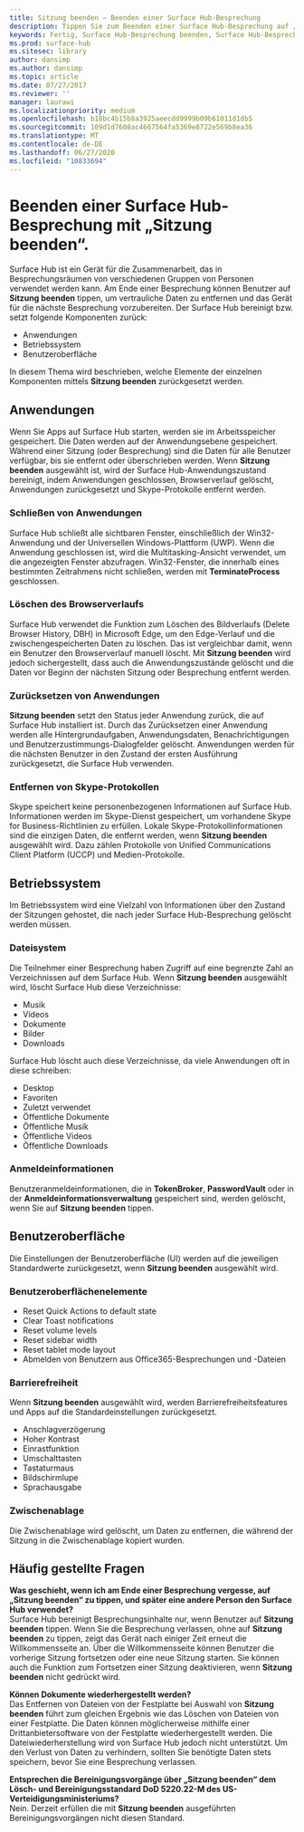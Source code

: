 ```yaml
---
title: Sitzung beenden – Beenden einer Surface Hub-Besprechung
description: Tippen Sie zum Beenden einer Surface Hub-Besprechung auf „Sitzung beenden“. Surface Hub bereinigt den Status der Anwendung und des Betriebssystems und die Benutzeroberfläche, sodass Surface Hub für die nächste Besprechung bereit ist.
keywords: Fertig, Surface Hub-Besprechung beenden, Surface Hub-Besprechung bereinigen
ms.prod: surface-hub
ms.sitesec: library
author: dansimp
ms.author: dansimp
ms.topic: article
ms.date: 07/27/2017
ms.reviewer: ''
manager: laurawi
ms.localizationpriority: medium
ms.openlocfilehash: b18bc4b15b8a3925aeecdd9999b09b61011d1db5
ms.sourcegitcommit: 109d1d7608ac4667564fa5369e8722e569b8ea36
ms.translationtype: MT
ms.contentlocale: de-DE
ms.lasthandoff: 06/27/2020
ms.locfileid: "10833694"
---
```

# Beenden einer Surface Hub-Besprechung mit „Sitzung beenden“.
Surface Hub ist ein Gerät für die Zusammenarbeit, das in Besprechungsräumen von verschiedenen Gruppen von Personen verwendet werden kann. Am Ende einer Besprechung können Benutzer auf **Sitzung beenden** tippen, um vertrauliche Daten zu entfernen und das Gerät für die nächste Besprechung vorzubereiten. Der Surface Hub bereinigt bzw. setzt folgende Komponenten zurück:
- Anwendungen
- Betriebssystem
- Benutzeroberfläche

In diesem Thema wird beschrieben, welche Elemente der einzelnen Komponenten mittels **Sitzung beenden** zurückgesetzt werden.

## Anwendungen
Wenn Sie Apps auf Surface Hub starten, werden sie im Arbeitsspeicher gespeichert. Die Daten werden auf der Anwendungsebene gespeichert. Während einer Sitzung (oder Besprechung) sind die Daten für alle Benutzer verfügbar, bis sie entfernt oder überschrieben werden. Wenn **Sitzung beenden** ausgewählt ist, wird der Surface Hub-Anwendungszustand bereinigt, indem Anwendungen geschlossen, Browserverlauf gelöscht, Anwendungen zurückgesetzt und Skype-Protokolle entfernt werden.

### Schließen von Anwendungen
Surface Hub schließt alle sichtbaren Fenster, einschließlich der Win32-Anwendung und der Universellen Windows-Plattform (UWP). Wenn die Anwendung geschlossen ist, wird die Multitasking-Ansicht verwendet, um die angezeigten Fenster abzufragen. Win32-Fenster, die innerhalb eines bestimmten Zeitrahmens nicht schließen, werden mit **TerminateProcess** geschlossen. 
   
### Löschen des Browserverlaufs
Surface Hub verwendet die Funktion zum Löschen des Bildverlaufs (Delete Browser History, DBH) in Microsoft Edge, um den Edge-Verlauf und die zwischengespeicherten Daten zu löschen. Das ist vergleichbar damit, wenn ein Benutzer den Browserverlauf manuell löscht. Mit **Sitzung beenden** wird jedoch sichergestellt, dass auch die Anwendungszustände gelöscht und die Daten vor Beginn der nächsten Sitzung oder Besprechung entfernt werden. 
 
### Zurücksetzen von Anwendungen
**Sitzung beenden** setzt den Status jeder Anwendung zurück, die auf Surface Hub installiert ist. Durch das Zurücksetzen einer Anwendung werden alle Hintergrundaufgaben, Anwendungsdaten, Benachrichtigungen und Benutzerzustimmungs-Dialogfelder gelöscht. Anwendungen werden für die nächsten Benutzer in den Zustand der ersten Ausführung zurückgesetzt, die Surface Hub verwenden.  
 
### Entfernen von Skype-Protokollen
Skype speichert keine personenbezogenen Informationen auf Surface Hub. Informationen werden im Skype-Dienst gespeichert, um vorhandene Skype for Business-Richtlinien zu erfüllen. Lokale Skype-Protokollinformationen sind die einzigen Daten, die entfernt werden, wenn **Sitzung beenden** ausgewählt wird. Dazu zählen Protokolle von Unified Communications Client Platform (UCCP) und Medien-Protokolle.   

## Betriebssystem
Im Betriebssystem wird eine Vielzahl von Informationen über den Zustand der Sitzungen gehostet, die nach jeder Surface Hub-Besprechung gelöscht werden müssen. 

### Dateisystem
Die Teilnehmer einer Besprechung haben Zugriff auf eine begrenzte Zahl an Verzeichnissen auf dem Surface Hub. Wenn **Sitzung beenden** ausgewählt wird, löscht Surface Hub diese Verzeichnisse:<br>
- Musik
- Videos
- Dokumente
- Bilder
- Downloads

Surface Hub löscht auch diese Verzeichnisse, da viele Anwendungen oft in diese schreiben:
- Desktop
- Favoriten
- Zuletzt verwendet
- Öffentliche Dokumente
- Öffentliche Musik
- Öffentliche Videos
- Öffentliche Downloads

### Anmeldeinformationen
Benutzeranmeldeinformationen, die in **TokenBroker**, **PasswordVault** oder in der **Anmeldeinformationsverwaltung** gespeichert sind, werden gelöscht, wenn Sie auf **Sitzung beenden** tippen.

## Benutzeroberfläche
Die Einstellungen der Benutzeroberfläche (UI) werden auf die jeweiligen Standardwerte zurückgesetzt, wenn **Sitzung beenden** ausgewählt wird. 

### Benutzeroberflächenelemente
- Reset Quick Actions to default state
- Clear Toast notifications
- Reset volume levels
- Reset sidebar width
- Reset tablet mode layout
- Abmelden von Benutzern aus Office365-Besprechungen und -Dateien

### Barrierefreiheit
Wenn **Sitzung beenden** ausgewählt wird, werden Barrierefreiheitsfeatures und Apps auf die Standardeinstellungen zurückgesetzt.
- Anschlagverzögerung
- Hoher Kontrast
- Einrastfunktion
- Umschalttasten
- Tastaturmaus
- Bildschirmlupe
- Sprachausgabe

### Zwischenablage
Die Zwischenablage wird gelöscht, um Daten zu entfernen, die während der Sitzung in die Zwischenablage kopiert wurden. 

## Häufig gestellte Fragen
**Was geschieht, wenn ich am Ende einer Besprechung vergesse, auf „Sitzung beenden“ zu tippen, und später eine andere Person den Surface Hub verwendet?**<br>
Surface Hub bereinigt Besprechungsinhalte nur, wenn Benutzer auf **Sitzung beenden** tippen. Wenn Sie die Besprechung verlassen, ohne auf **Sitzung beenden** zu tippen, zeigt das Gerät nach einiger Zeit erneut die Willkommensseite an. Über die Willkommensseite können Benutzer die vorherige Sitzung fortsetzen oder eine neue Sitzung starten. Sie können auch die Funktion zum Fortsetzen einer Sitzung deaktivieren, wenn **Sitzung beenden** nicht gedrückt wird.

**Können Dokumente wiederhergestellt werden?**<br> Das Entfernen von Dateien von der Festplatte bei Auswahl von **Sitzung beenden** führt zum gleichen Ergebnis wie das Löschen von Dateien von einer Festplatte. Die Daten können möglicherweise mithilfe einer Drittanbietersoftware von der Festplatte wiederhergestellt werden. Die Dateiwiederherstellung wird von Surface Hub jedoch nicht unterstützt. Um den Verlust von Daten zu verhindern, sollten Sie benötigte Daten stets speichern, bevor Sie eine Besprechung verlassen.

**Entsprechen die Bereinigungsvorgänge über „Sitzung beenden“ dem Lösch- und Bereinigungsstandard DoD 5220.22-M des US-Verteidigungsministeriums?**<br>
Nein. Derzeit erfüllen die mit **Sitzung beenden** ausgeführten Bereinigungsvorgängen nicht diesen Standard.  
  
